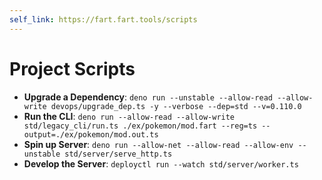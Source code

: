 ```yaml
---
self_link: https://fart.fart.tools/scripts
---
```


# Project Scripts

- **Upgrade a Dependency**: `deno run --unstable --allow-read --allow-write devops/upgrade_dep.ts -y --verbose --dep=std --v=0.110.0`
- **Run the CLI**: `deno run --allow-read --allow-write std/legacy_cli/run.ts ./ex/pokemon/mod.fart --reg=ts --output=./ex/pokemon/mod.out.ts`
- **Spin up Server**: `deno run --allow-net --allow-read --allow-env --unstable std/server/serve_http.ts`
- **Develop the Server**: `deployctl run --watch std/server/worker.ts`
